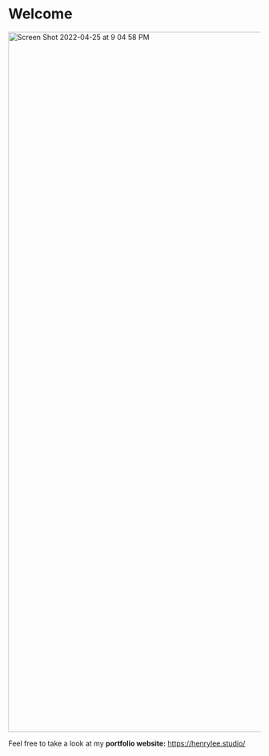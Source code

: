 # Welcome

<img width="1399" alt="Screen Shot 2022-04-25 at 9 04 58 PM" src="https://user-images.githubusercontent.com/101936420/165199110-7e990fa0-d52c-4b7c-9dae-398cbcba7643.png">



Feel free to take a look at my **portfolio website:** https://henrylee.studio/
